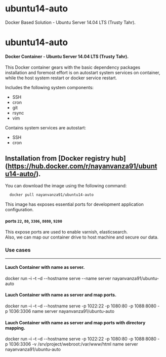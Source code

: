# ubuntu14-auto
Docker Based Solution - Ubuntu Server 14.04 LTS (Trusty Tahr).

# ubuntu14-auto
#### Docker Container - Ubuntu Server 14.04 LTS (Trusty Tahr).

This Docker container gears with the basic dependency packages installation and foremost effort is on autostart system services on container, while the host system restart or docker service restart.

Includes the following system components:
* SSH
* cron
* git
* rsync
* vim

Contains system services are autostart:
* SSH
* cron

Installation from [Docker registry hub] (https://hub.docker.com/r/nayanvanza91/ubuntu14-auto/).
----

You can download the image using the following command:

```bash
  docker pull nayanvanza91/ubuntu14-auto
```

This image has exposes essential ports for development application configuration.
#### ports `22`, `80`, `3306`, `8080`, `9200` 

This expose ports are used to enable varnish, elasticsearch.  
Also, we can map our container drive to host machine and secure our data.

### Use cases
----
#### Lauch Container with name as server.
docker run –i –t –d --hostname serve --name server nayanvanza91/ubuntu-auto
#### Lauch Container with name as server and map ports.
docker run –i –t –d --hostname serve -p 1022:22 -p 1080:80 -p 1088:8080 -p 1036:3306 name server nayanvanza91/ubuntu-auto
#### Lauch Container with name as server and map ports with directory mapping.
docker run –i –t –d --hostname serve -p 1022:22 -p 1080:80 -p 1088:8080 -p 1036:3306 -v /srv/project/webroot:/var/www/html name server nayanvanza91/ubuntu-auto


